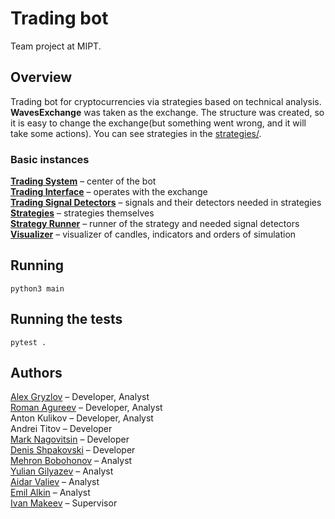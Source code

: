 # Trading bot
Team project at MIPT.


## Overview
Trading bot for cryptocurrencies via strategies based on technical analysis.
__WavesExchange__ was taken as the exchange.
The structure was created, so it is easy to change the exchange(but something went wrong, and it will take some actions).
You can see strategies in the [strategies/](strategies).

### Basic instances
[__Trading System__](trading_system) – center of the bot  
[__Trading Interface__](trading_interface) – operates with the exchange  
[__Trading Signal Detectors__](trading_signal_detectors) – signals and their detectors needed in strategies  
[__Strategies__](strategies) – strategies themselves  
[__Strategy Runner__](strategies/strategy_runner.py) – runner of the strategy and needed signal detectors  
[__Visualizer__](visualizer) – visualizer of candles, indicators and orders of simulation  


## Running
```shell
python3 main
```


## Running the tests
```shell
pytest .
```


## Authors
[Alex Gryzlov](https://github.com/alexgryzlov) – Developer, Analyst  
[Roman Agureev](https://github.com/romanagureev) – Developer, Analyst  
Anton Kulikov – Developer, Analyst  
Andrei Titov – Developer  
[Mark Nagovitsin](https://github.com/Marchello00) – Developer  
[Denis Shpakovski](https://github.com/Denisson001) – Developer  
[Mehron Bobohonov](https://github.com/BMehron) – Analyst  
[Yulian Gilyazev](https://github.com/yulian-gilyazev) – Analyst  
[Aidar Valiev](https://github.com/AidarValiev) – Analyst  
[Emil Alkin](https://github.com/AlkinEmil) – Analyst  
[Ivan Makeev](https://github.com/Macket) – Supervisor  
